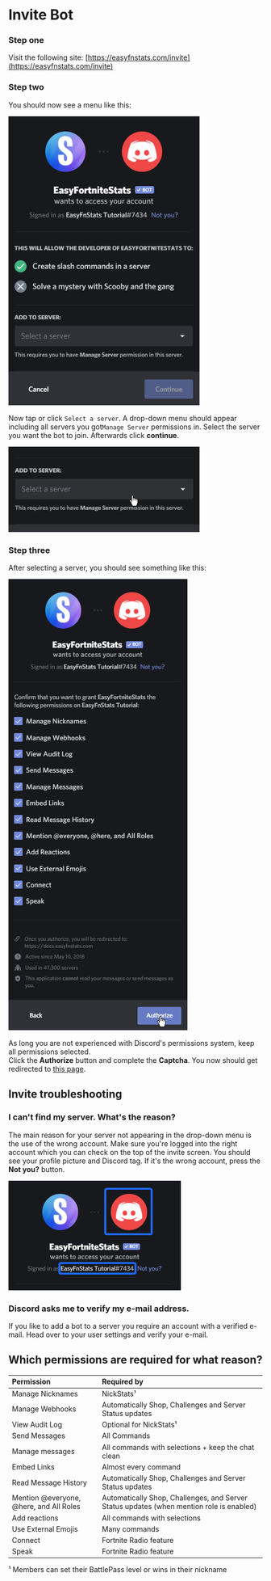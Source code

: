 # Invite Bot

### Step one

Visit the following site: [https://easyfnstats.com/invite](https://easyfnstats.com/invite)

### Step two

You should now see a menu like this:

![](../.gitbook/assets/brave_ybpe1iopsy.png)

Now tap or click `Select a server`. A drop-down menu should appear including all servers you got`Manage Server` permissions in. Select the server you want the bot to join. Afterwards click **continue**.

![](../.gitbook/assets/q78qvg2jx7.gif)

### Step three

After selecting a server, you should see something like this:

![](../.gitbook/assets/brave_nf4ximbew5.png)

As long you are not experienced with Discord's permissions system, keep all permissions selected.  
Click the **Authorize** button and complete the **Captcha**. You now should get redirected to [this page](https://docs.easyfnstats.com/invite).

## Invite troubleshooting

###  I can't find my server. What's the reason?

The main reason for your server not appearing in the drop-down menu is the use of the wrong account. Make sure you're logged into the right account which you can check on the top of the invite screen. You should see your profile picture and Discord tag. If it's the wrong account, press the **Not you?** button.

![](../.gitbook/assets/mqwiyupvdw.png)

### Discord asks me to verify my e-mail address.

If you like to add a bot to a server you require an account with a verified e-mail. Head over to your user settings and verify your e-mail.

## Which permissions are required for what reason?

| Permission | Required by |
| :--- | :--- |
| Manage Nicknames | NickStats¹ |
| Manage Webhooks | Automatically Shop, Challenges and Server Status updates |
| View Audit Log | Optional for NickStats¹ |
| Send Messages | All Commands |
| Manage messages | All commands with selections + keep the chat clean |
| Embed Links | Almost every command |
| Read Message History | Automatically Shop, Challenges and Server Status updates |
| Mention @everyone, @here, and All Roles | Automatically Shop, Challenges, and Server Status updates \(when mention role is enabled\) |
| Add reactions | All commands with selections |
| Use External Emojis | Many commands |
| Connect | Fortnite Radio feature |
| Speak | Fortnite Radio feature |

¹ Members can set their BattlePass level or wins in their nickname

